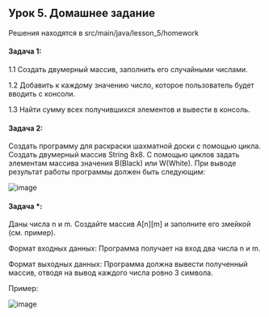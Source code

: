 ## Урок 5. Домашнее задание
Решения находятся в src/main/java/lesson_5/homework
#### Задача 1:
1.1 Создать двумерный массив, заполнить его случайными числами.

1.2 Добавить к каждому значению число, которое пользователь будет вводить с консоли.

1.3 Найти сумму всех получившихся элементов и вывести в консоль.
#### Задача 2:
Создать программу для раскраски шахматной доски с помощью цикла. Создать
двумерный массив String 8х8. С помощью циклов задать элементам массива значения
B(Black) или W(White). При выводе результат работы программы должен быть
следующим:

![image](https://github.com/EugeniyAchinovich/tms_homework/assets/75760235/b5965e81-b849-4bac-a315-9706c770eb15)


#### Задача *:
Даны числа n и m. Создайте массив A[n][m] и заполните его змейкой (см. пример).

Формат входных данных:
Программа получает на вход два числа n и m.

Формат выходных данных:
Программа должна вывести полученный массив, отводя на вывод каждого числа ровно 3
символа.

Пример:

![image](https://github.com/EugeniyAchinovich/tms_homework/assets/75760235/706e45ea-d7e0-45b7-9b87-b17bfab1cf86)


